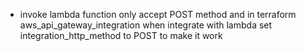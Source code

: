 - invoke lambda function only accept POST method and in terraform aws_api_gateway_integration when integrate with lambda set integration_http_method to POST to make it work